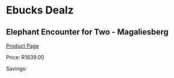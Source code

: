 
# Ebucks Dealz
## Elephant Encounter for Two - Magaliesberg
[Product Page](https://www.ebucks.com/web/shop/productSelected.do?prodId=223573647&catId=322194367)

Price: R1839.00

Savings: 


	